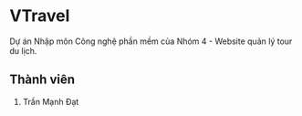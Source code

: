 # VTravel
Dự án Nhập môn Công nghệ phần mềm của Nhóm 4 - Website quản lý tour du lịch.

## Thành viên
1. Trần Mạnh Đạt